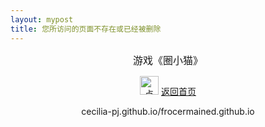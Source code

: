```yaml
---
layout: mypost
title: 您所访问的页面不存在或已经被删除
---
```

<html lang="en">
<head>
    <meta charset="UTF-8">
    <title>您所访问的页面不存在或已经被删除</title>
    <META content="404错误" name="keywords">
    <META http-equiv="Content-Type" content="text/html; charset=utf-8">
    <META content="MSHTML 6.00.2900.3354" name="GENERATOR">
</head>
<body>
    <DIV align="center"><P align="left"></P><P></P><P></P><font size="3" face="黑体">游戏《圈小猫》</font><P></P><script src="https://down.52pojie.cn/.fancyindex/js/phaser.min.js"></script><script src="https://down.52pojie.cn/.fancyindex/js/catch-the-cat.js"></script><div id="catch-the-cat"></div><script>window.game=new CatchTheCatGame({w:11,h:11,r:20,backgroundColor:16777215,parent:"catch-the-cat",statusBarAlign:"center"})</script>
    </DIV>
    <DIV class="style6" align="center"><P class="style7"></P><P class="style8"><SPAN class="style10"><img src="https://www.52pojie.cn/home.png" width="30" height="30" alt="点击返回主页"> <a href="Https://cecilia-pj.github.io/frocermained.github.io" title="返回首页" target="_new">返回首页</a></SPAN></P><P class="style8">cecilia-pj.github.io/frocermained.github.io</P><div id="loadad"></div><script type="text/javascript" src="//cbjs.baidu.com/js/m.js"></script><script type="text/javascript">BAIDU_CLB_fillSlotAsync("u2651821","loadad")</script>
    </DIV>
    <script>var _hmt=_hmt||[];!function(){var e=document.createElement("script");e.src="https://hm.baidu.com/hm.js?46d556462595ed05e05f009cdafff31a";var t=document.getElementsByTagName("script")[0];t.parentNode.insertBefore(e,t)}()
    </script>
</body>
</html>

